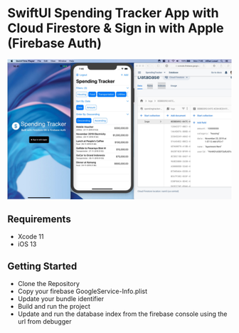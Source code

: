 # SwiftUI Spending Tracker App with Cloud Firestore & Sign in with Apple (Firebase Auth)

![Alt text](./promo.jpg?raw=true "Spending Tracker")

## Requirements
- Xcode 11
- iOS 13

## Getting Started
- Clone the Repository
- Copy your firebase GoogleService-Info.plist
- Update your bundle identifier
- Build and run the project
- Update and run the database index from the firebase console using the url from debugger